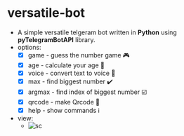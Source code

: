# versatile-bot
- A simple versatile telgeram bot written in **Python** using **pyTelegramBotAPI** library.
- options:
  - [x] game - guess the number game 🎮
  - [x] age - calculate your age 🧍
  - [x] voice - convert text to voice 🎼
  - [x] max - find biggest number ✔️
  - [x] argmax - find index of biggest number ☑️
  - [x] qrcode - make Qrcode 🧷
  - [x] help - show commands ℹ️
- view:
  - ![sc](https://user-images.githubusercontent.com/77120507/135209039-42214fca-86f8-47b2-a7de-9651feb37192.png)
